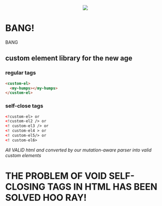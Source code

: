<p align=center>
  <img src=new.png>
</p>

# BANG!

BANG

## custom element library for the new age

### regular tags

```html
<custom-el>
  <my-humps></my-humps>
</custom-el>
```

### self-close tags

```html
<!custom-el> or
<!custom-el2 /> or
<! custom-el3 /> or
<! custom-el4 > or
<! custom-el5/> or
<! custom-el6>
```

*All VALID html and converted by our mutation-aware parser into valid custom elements*

# THE PROBLEM OF VOID SELF-CLOSING TAGS IN HTML HAS BEEN SOLVED HOO RAY!

